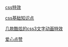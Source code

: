 [css特效](https://juejin.cn/post/6844904033405108232)

[css基础知识点](https://juejin.cn/post/6844903902123393032)

[几款酷炫的css3文字动画特效](http://demo.lanrenzhijia.com/demo/101/10144/demo/)

[爱心点赞](http://www.bootstrapmb.com/item/5911)